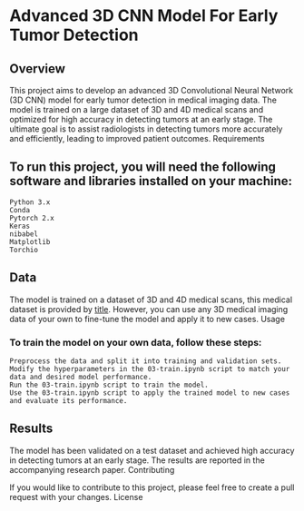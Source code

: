 # Advanced 3D CNN Model For Early Tumor Detection
## Overview

This project aims to develop an advanced 3D Convolutional Neural Network (3D CNN) model for early tumor detection in medical imaging data. The model is trained on a large dataset of 3D and 4D medical scans and optimized for high accuracy in detecting tumors at an early stage. The ultimate goal is to assist radiologists in detecting tumors more accurately and efficiently, leading to improved patient outcomes.
Requirements

## To run this project, you will need the following software and libraries installed on your machine:

    Python 3.x
    Conda
    Pytorch 2.x
    Keras
    nibabel
    Matplotlib
    Torchio

## Data

The model is trained on a dataset of 3D and 4D medical scans, this medical dataset is provided by [title](http://medicaldecathlon.com/). However, you can use any 3D medical imaging data of your own to fine-tune the model and apply it to new cases.
Usage

### To train the model on your own data, follow these steps:

    Preprocess the data and split it into training and validation sets.
    Modify the hyperparameters in the 03-train.ipynb script to match your data and desired model performance.
    Run the 03-train.ipynb script to train the model.
    Use the 03-train.ipynb script to apply the trained model to new cases and evaluate its performance.

## Results

The model has been validated on a test dataset and achieved high accuracy in detecting tumors at an early stage. The results are reported in the accompanying research paper.
Contributing

If you would like to contribute to this project, please feel free to create a pull request with your changes.
License

